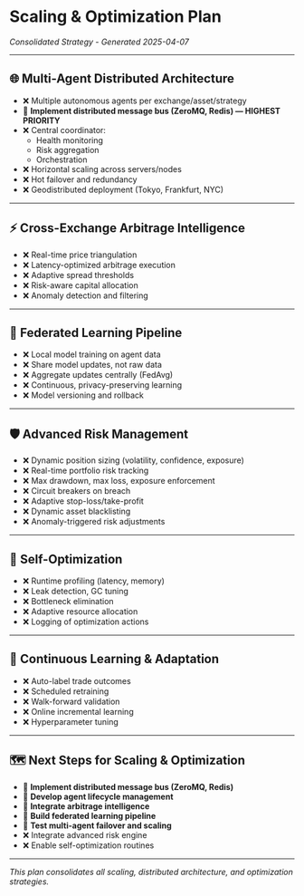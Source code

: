 # Scaling & Optimization Plan

*Consolidated Strategy - Generated 2025-04-07*

---

## 🌐 Multi-Agent Distributed Architecture

- ❌ Multiple autonomous agents per exchange/asset/strategy
- 🔴 **Implement distributed message bus (ZeroMQ, Redis) — HIGHEST PRIORITY**
- ❌ Central coordinator:
  - Health monitoring
  - Risk aggregation
  - Orchestration
- ❌ Horizontal scaling across servers/nodes
- ❌ Hot failover and redundancy
- ❌ Geodistributed deployment (Tokyo, Frankfurt, NYC)

---

## ⚡ Cross-Exchange Arbitrage Intelligence

- ❌ Real-time price triangulation
- ❌ Latency-optimized arbitrage execution
- ❌ Adaptive spread thresholds
- ❌ Risk-aware capital allocation
- ❌ Anomaly detection and filtering

---

## 🤖 Federated Learning Pipeline

- ❌ Local model training on agent data
- ❌ Share model updates, not raw data
- ❌ Aggregate updates centrally (FedAvg)
- ❌ Continuous, privacy-preserving learning
- ❌ Model versioning and rollback

---

## 🛡 Advanced Risk Management

- ❌ Dynamic position sizing (volatility, confidence, exposure)
- ❌ Real-time portfolio risk tracking
- ❌ Max drawdown, max loss, exposure enforcement
- ❌ Circuit breakers on breach
- ❌ Adaptive stop-loss/take-profit
- ❌ Dynamic asset blacklisting
- ❌ Anomaly-triggered risk adjustments

---

## 🔄 Self-Optimization

- ❌ Runtime profiling (latency, memory)
- ❌ Leak detection, GC tuning
- ❌ Bottleneck elimination
- ❌ Adaptive resource allocation
- ❌ Logging of optimization actions

---

## 🧠 Continuous Learning & Adaptation

- ❌ Auto-label trade outcomes
- ❌ Scheduled retraining
- ❌ Walk-forward validation
- ❌ Online incremental learning
- ❌ Hyperparameter tuning

---

## 🗺 Next Steps for Scaling & Optimization

- 🔴 **Implement distributed message bus (ZeroMQ, Redis)**
- 🔴 **Develop agent lifecycle management**
- 🔴 **Integrate arbitrage intelligence**
- 🔴 **Build federated learning pipeline**
- 🔴 **Test multi-agent failover and scaling**
- ❌ Integrate advanced risk engine
- ❌ Enable self-optimization routines

---

*This plan consolidates all scaling, distributed architecture, and optimization strategies.*